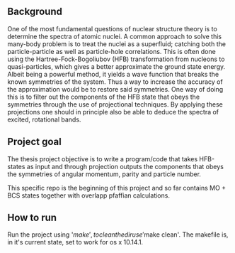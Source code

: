 ## Background
One of the most fundamental questions of nuclear structure theory is to determine the spectra of atomic nuclei. A common approach to solve this many-body problem is to treat the nuclei as a superfluid; catching both the particle-particle as well as particle-hole correlations. This is often done using the Hartree-Fock-Bogoliubov (HFB) transformation from nucleons to quasi-particles, which gives a better approximate the ground state energy. Albeit being a powerful method, it yields a wave function that breaks the known symmetries of the system. Thus a way to increase the accuracy of the approximation would be to restore said symmetries. One way of doing this is to filter out the components of the HFB state that obeys the symmetries through the use of projectional techniques. By applying these projections one should in principle also be able to deduce the spectra of excited, rotational bands.

## Project goal
The thesis project objective is to write a program/code that takes HFB-states as input and through projection outputs the components that obeys the symmetries of angular momentum, parity and particle number.

This specific repo is the beginning of this project and so far contains MO + BCS states together with overlapp pfaffian calculations.

## How to run
Run the project using '$make', to clean the dir use '$make clean'.
The makefile is, in it's current state, set to work for os x 10.14.1. 

